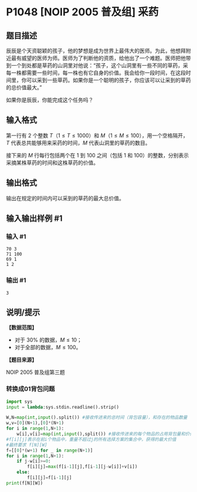 # P1048 [NOIP 2005 普及组] 采药

## 题目描述

辰辰是个天资聪颖的孩子，他的梦想是成为世界上最伟大的医师。为此，他想拜附近最有威望的医师为师。医师为了判断他的资质，给他出了一个难题。医师把他带到一个到处都是草药的山洞里对他说：“孩子，这个山洞里有一些不同的草药，采每一株都需要一些时间，每一株也有它自身的价值。我会给你一段时间，在这段时间里，你可以采到一些草药。如果你是一个聪明的孩子，你应该可以让采到的草药的总价值最大。”


如果你是辰辰，你能完成这个任务吗？

## 输入格式

第一行有 $2$ 个整数 $T$（$1 \le T \le 1000$）和 $M$（$1 \le  M \le 100$），用一个空格隔开，$T$ 代表总共能够用来采药的时间，$M$ 代表山洞里的草药的数目。

接下来的 $M$ 行每行包括两个在 $1$ 到 $100$ 之间（包括 $1$ 和 $100$）的整数，分别表示采摘某株草药的时间和这株草药的价值。

## 输出格式

输出在规定的时间内可以采到的草药的最大总价值。

## 输入输出样例 #1

### 输入 #1

```
70 3
71 100
69 1
1 2
```

### 输出 #1

```
3
```

## 说明/提示

**【数据范围】**

- 对于 $30\%$ 的数据，$M \le 10$；
- 对于全部的数据，$M \le 100$。

**【题目来源】**

NOIP 2005 普及组第三题



### 转换成01背包问题

```python
import sys
input = lambda:sys.stdin.readline().strip()

W,N=map(int,input().split()) #接收传进来的总时间（背包容量），和存在的物品数量
w,v=[0](N+1),[0]*(N+1)
for i in range(1,N+1):
    w[i],v[i]=map(int,input(),split()) #接收传进来的每个物品的占用背包量和价值
#f[i][j]表示在前i个物品中，重量不超过j的所有选择方案的集合中，获得的最大价值
#最终要求 f[N][W]
f=[[0]*(w+1) for _ in range(N+1)]
for i in range(1,N+1):
    if j-w[i]>=0:
        f[i][j]=max(f[i-1][j],f[i-1][j-w[i]]+v[i])
    else:
        f[i][j]=f[i-1][j]
print(f[N][W])
```

